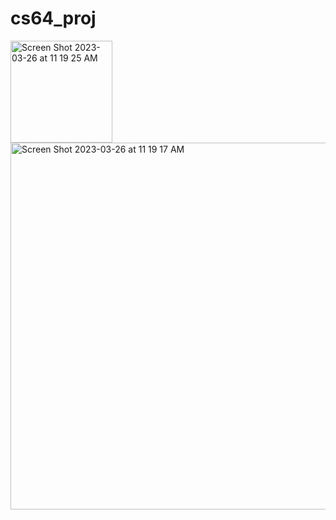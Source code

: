 # cs64_proj

<img width="163" alt="Screen Shot 2023-03-26 at 11 19 25 AM" src="https://user-images.githubusercontent.com/32380357/227795939-25752f4d-24e7-4f5c-918c-9b238c12e50b.png">


<img width="587" alt="Screen Shot 2023-03-26 at 11 19 17 AM" src="https://user-images.githubusercontent.com/32380357/227795945-dee7aa6a-005e-4f76-b8c4-43a149b70466.png">


